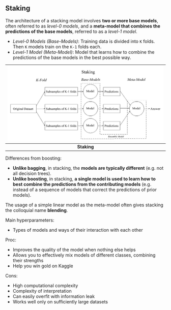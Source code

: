 ## Staking

The architecture of a stacking model involves **two or more base models**, often referred to as *level-0 models*, and a **meta-model that combines the predictions of the base models**, referred to as a *level-1 model*.
- *Level-0 Models (Base-Models)*: Training data is divided into `K` folds. Then `K` models train on the `K-1` folds each.
- *Level-1 Model (Meta-Model)*: Model that learns how to combine the predictions of the base models in the best possible way.

| ![staking.jpg](../img/staking.jpg) |
|:--:|
| <b>Staking</b>|

Differences from boosting:
- **Unlike bagging**, in stacking, the **models are typically different** (e.g. not all decision trees).
- **Unlike boosting**, in stacking, **a single model is used to learn how to best combine the predictions from the contributing models** (e.g. instead of a sequence of models that correct the predictions of prior models).

The usage of a simple linear model as the meta-model often gives stacking the colloquial name **blending**.

Main hyperparameters:
- Types of models and ways of their interaction with each other

Proc:
+ Improves the quality of the model when nothing else helps
+ Allows you to effectively mix models of different classes, combining their strengths
+ Help you win gold on Kaggle

Cons:
- High computational complexity 
- Complexity of interpretation
- Сan easily overfit with information leak
- Works well only on sufficiently large datasets
